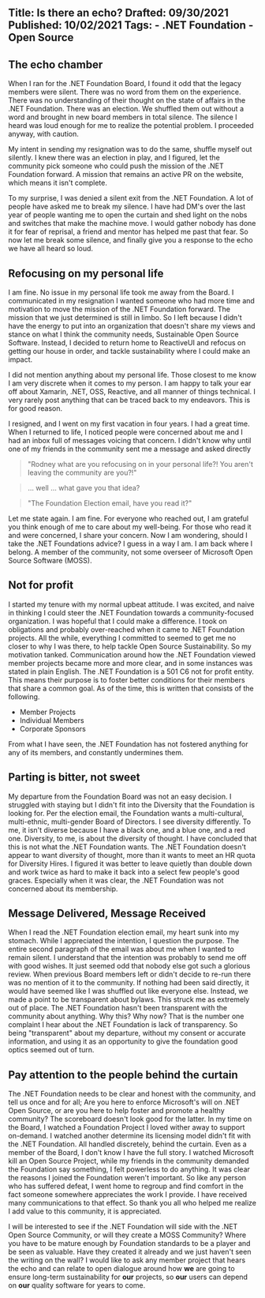 Title: Is there an echo?
Drafted: 09/30/2021
Published: 10/02/2021
Tags:
    - .NET Foundation
    - Open Source
---

## The echo chamber
When I ran for the .NET Foundation Board, I found it odd that the legacy members were silent.  There was no word from them on the experience.  There was no understanding of their thought on the state of affairs in the .NET Foundation.  There was an election.  We shuffled them out without a word and brought in new board members in total silence.  The silence I heard was loud enough for me to realize the potential problem.  I proceeded anyway, with caution.

My intent in sending my resignation was to do the same, shuffle myself out silently.  I knew there was an election in play, and I figured, let the community pick someone who could push the mission of the .NET Foundation forward.  A mission that remains an active PR on the website, which means it isn't complete.

To my surprise, I was denied a silent exit from the .NET Foundation.  A lot of people have asked me to break my silence.  I have had DM's over the last year of people wanting me to open the curtain and shed light on the nobs and switches that make the machine move.  I would gather nobody has done it for fear of reprisal, a friend and mentor has helped me past that fear.  So now let me break some silence, and finally give you a response to the echo we have all heard so loud.

## Refocusing on my personal life
I am fine.  No issue in my personal life took me away from the Board.  I communicated in my resignation I wanted someone who had more time and motivation to move the mission of the .NET Foundation forward.  The mission that we just determined is still in limbo.  So I left because I didn't have the energy to put into an organization that doesn't share my views and stance on what I think the community needs, Sustainable Open Source Software.  Instead, I decided to return home to ReactiveUI and refocus on getting our house in order, and tackle sustainability where I could make an impact.

I did not mention anything about my personal life.   Those closest to me know I am very discrete when it comes to my person.  I am happy to talk your ear off about Xamarin, .NET, OSS, Reactive, and all manner of things technical.  I very rarely post anything that can be traced back to my endeavors.  This is for good reason.

I resigned, and I went on my first vacation in four years.  I had a great time. When I returned to life, I noticed people were concerned about me and I had an inbox full of messages voicing that concern.  I didn't know why until one of my friends in the community sent me a message and asked directly

> "Rodney what are you refocusing on in your personal life?!  You aren't leaving the community are you?!"

> ... well ... what gave you that idea?

> "The Foundation Election email, have you read it?"

Let me state again. I am fine.  For everyone who reached out, I am grateful you think enough of me to care about my well-being.  For those who read it and were concerned, I share your concern.  Now I am wondering, should I take the .NET Foundations advice?  I guess in a way I am.  I am back where I belong.  A member of the community, not some overseer of Microsoft Open Source Software (MOSS).

## Not for profit
I started my tenure with my normal upbeat attitude.  I was excited, and naive in thinking I could steer the .NET Foundation towards a community-focused organization.  I was hopeful that I could make a difference.  I took on obligations and probably over-reached when it came to .NET Foundation projects.  All the while, everything I committed to seemed to get me no closer to why I was there, to help tackle Open Source Sustainability.  So my motivation tanked.  Communication around how the .NET Foundation viewed member projects became more and more clear, and in some instances was stated in plain English.  The .NET Foundation is a 501 C6 not for profit entity.  This means their purpose is to foster better conditions for their members that share a common goal.  As of the time, this is written that consists of the following.

- Member Projects
- Individual Members
- Corporate Sponsors

From what I have seen, the .NET Foundation has not fostered anything for any of its members, and constantly undermines them.

## Parting is bitter, not sweet
My departure from the Foundation Board was not an easy decision.  I struggled with staying but I didn't fit into the Diversity that the Foundation is looking for.  Per the election email, the Foundation wants a multi-cultural, multi-ethnic, multi-gender Board of Directors.  I see diversity differently.  To me, it isn't diverse because I have a black one, and a blue one, and a red one.  Diversity, to me, is about the diversity of thought.  I have concluded that this is not what the .NET Foundation wants.  The .NET Foundation doesn't appear to want diversity of thought, more than it wants to meet an HR quota for Diversity Hires.  I figured it was better to leave quietly than double down and work twice as hard to make it back into a select few people's good graces.  Especially when it was clear, the .NET Foundation was not concerned about its membership.

## Message Delivered, Message Received
When I read the .NET Foundation election email, my heart sunk into my stomach.  While I appreciated the intention, I question the purpose.  The entire second paragraph of the email was about me when I wanted to remain silent.  I understand that the intention was probably to send me off with good wishes.  It just seemed odd that nobody else got such a glorious review.  When previous Board members left or didn't decide to re-run there was no mention of it to the community.  If nothing had been said directly, it would have seemed like I was shuffled out like everyone else.  Instead, we made a point to be transparent about bylaws.  This struck me as extremely out of place.  The .NET Foundation hasn't been transparent with the community about anything.  Why this?  Why now? That is the number one complaint I hear about the .NET Foundation is lack of transparency.  So being "transparent" about my departure, without my consent or accurate information, and using it as an opportunity to give the foundation good optics seemed out of turn.

## Pay attention to the people behind the curtain
The .NET Foundation needs to be clear and honest with the community, and tell us once and for all; Are you here to enforce Microsoft's will on .NET Open Source, or are you here to help foster and promote a healthy community?  The scoreboard doesn't look good for the latter.  In my time on the Board, I watched a Foundation Project I loved wither away to support on-demand.  I watched another determine its licensing model didn't fit with the .NET Foundation.  All handled discretely, behind the curtain.  Even as a member of the Board, I don't know I have the full story.  I watched Microsoft kill an Open Source Project, while my friends in the community demanded the Foundation say something, I felt powerless to do anything.  It was clear the reasons I joined the Foundation weren't important.  So like any person who has suffered defeat, I went home to regroup and find comfort in the fact someone somewhere appreciates the work I provide.  I have received many communications to that effect.  So thank you all who helped me realize I add value to this community, it is appreciated.

I will be interested to see if the .NET Foundation will side with the .NET Open Source Community, or will they create a MOSS Community?  Where you have to be mature enough by Foundation standards to be a player and be seen as valuable.  Have they created it already and we just haven't seen the writing on the wall?  I would like to ask any member project that hears the echo and can relate to open dialogue around how **we** are going to ensure long-term sustainability for **our** projects, so **our** users can depend on **our** quality software for years to come.